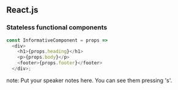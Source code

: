 ## React.js  
### Stateless functional components

```javascript
const InformativeComponent = props => 
  <div>
    <h1>{props.heading}</h1>
    <p>{props.body}</p>
    <footer>{props.footer}</footer>
  </div>;
```

note:
    Put your speaker notes here.
    You can see them pressing 's'.
